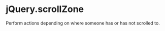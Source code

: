 jQuery.scrollZone
=================

Perform actions depending on where someone has or has not scrolled to.
